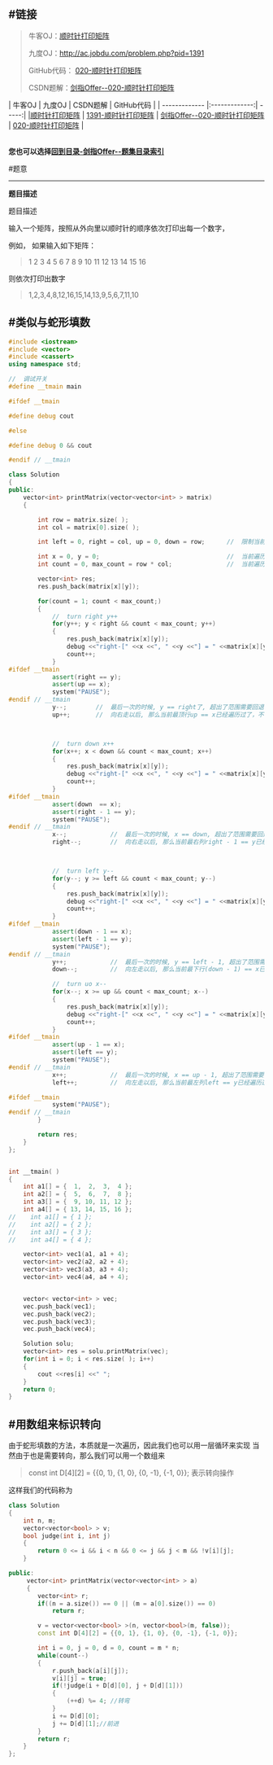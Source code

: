 #链接
------- 
>牛客OJ：[顺时针打印矩阵](http://www.nowcoder.com/practice/9b4c81a02cd34f76be2659fa0d54342a?tpId=13&tqId=11172&rp=1&ru=/ta/coding-interviews&qru=/ta/coding-interviews/question-ranking)
> 
>九度OJ：http://ac.jobdu.com/problem.php?pid=1391
> 
>GitHub代码： [020-顺时针打印矩阵](https://github.com/gatieme/CodingInterviews/tree/master/020-顺时针打印矩阵)
>
>CSDN题解：[剑指Offer--020-顺时针打印矩阵](http://blog.csdn.net/gatieme/article/details/51182615)

| 牛客OJ | 九度OJ | CSDN题解 | GitHub代码 | 
| ------------- |:-------------:| -----:| 
|[顺时针打印矩阵](http://www.nowcoder.com/practice/9b4c81a02cd34f76be2659fa0d54342a?tpId=13&tqId=11172&rp=1&ru=/ta/coding-interviews&qru=/ta/coding-interviews/question-ranking) | [1391-顺时针打印矩阵](http://ac.jobdu.com/problem.php?pid=1391) | [剑指Offer--020-顺时针打印矩阵](http://blog.csdn.net/gatieme/article/details/51182615) | [020-顺时针打印矩阵](https://github.com/gatieme/CodingInterviews/tree/master/020-顺时针打印矩阵) |


<br>**您也可以选择[回到目录-剑指Offer--题集目录索引](http://blog.csdn.net/gatieme/article/details/51916802)**



#题意

-------

**题目描述**

题目描述

输入一个矩阵，按照从外向里以顺时针的顺序依次打印出每一个数字，

例如，
如果输入如下矩阵： 

>1 2 3 4 
>5 6 7 8 
>9 10 11 12 
>13 14 15 16 

则依次打印出数字

>1,2,3,4,8,12,16,15,14,13,9,5,6,7,11,10


#类似与蛇形填数
-------
```cpp
#include <iostream>
#include <vector>
#include <cassert>
using namespace std;

//  调试开关
#define __tmain main

#ifdef __tmain

#define debug cout

#else

#define debug 0 && cout

#endif // __tmain

class Solution
{
public:
    vector<int> printMatrix(vector<vector<int> > matrix)
    {

        int row = matrix.size( );
        int col = matrix[0].size( );

        int left = 0, right = col, up = 0, down = row;      //  限制当前遍历的数的范围在行ROW[left, right), COL[left, right)

        int x = 0, y = 0;                                   //  当前遍历的下标
        int count = 0, max_count = row * col;               //  当前遍历的数据的个数

        vector<int> res;
        res.push_back(matrix[x][y]);

        for(count = 1; count < max_count;)
        {
            //  turn right y++
            for(y++; y < right && count < max_count; y++)
            {
                res.push_back(matrix[x][y]);
                debug <<"right-[" <<x <<", " <<y <<"] = " <<matrix[x][y] <<", count = " <<count <<endl;
                count++;
            }
#ifdef __tmain
            assert(right == y);
            assert(up == x);
            system("PAUSE");
#endif // __tmain
            y--;        //  最后一次的时候, y == right了, 超出了范围需要回退
            up++;       //  向右走以后, 那么当前最顶行up == x已经遍历过了，不可能再遍历了, 因此up++



            //  turn down x++
            for(x++; x < down && count < max_count; x++)
            {
                res.push_back(matrix[x][y]);
                debug <<"right-[" <<x <<", " <<y <<"] = " <<matrix[x][y] <<", count = " <<count <<endl;
                count++;
            }
#ifdef __tmain
            assert(down  == x);
            assert(right - 1 == y);
            system("PAUSE");
#endif // __tmain
            x--;            //  最后一次的时候, x == down, 超出了范围需要回退
            right--;        //  向右走以后, 那么当前最右列right - 1 == y已经遍历过了，不可能再遍历了, 因此right--



            //  turn left y--
            for(y--; y >= left && count < max_count; y--)
            {
                res.push_back(matrix[x][y]);
                debug <<"right-[" <<x <<", " <<y <<"] = " <<matrix[x][y] <<", count = " <<count <<endl;
                count++;
            }
#ifdef __tmain
            assert(down - 1 == x);
            assert(left - 1 == y);
            system("PAUSE");
#endif // __tmain
            y++;            //  最后一次的时候, y == left - 1, 超出了范围需要回退
            down--;         //  向左走以后, 那么当前最下行(down - 1) == x已经遍历过了，不可能再遍历了, 因此down--

            //  turn uo x--
            for(x--; x >= up && count < max_count; x--)
            {
                res.push_back(matrix[x][y]);
                debug <<"right-[" <<x <<", " <<y <<"] = " <<matrix[x][y] <<", count = " <<count <<endl;
                count++;
            }
#ifdef __tmain
            assert(up - 1 == x);
            assert(left == y);
            system("PAUSE");
#endif // __tmain
            x++;            //  最后一次的时候, x == up - 1, 超出了范围需要回退
            left++;         //  向左走以后, 那么当前最左列left == y已经遍历过了，不可能再遍历了, 因此left--

#ifdef __tmain
            system("PAUSE");
#endif // __tmain
        }

        return res;
    }
};


int __tmain( )
{
    int a1[] = {  1,  2,  3,  4 };
    int a2[] = {  5,  6,  7,  8 };
    int a3[] = {  9, 10, 11, 12 };
    int a4[] = { 13, 14, 15, 16 };
//    int a1[] = { 1 };
//    int a2[] = { 2 };
//    int a3[] = { 3 };
//    int a4[] = { 4 };

    vector<int> vec1(a1, a1 + 4);
    vector<int> vec2(a2, a2 + 4);
    vector<int> vec3(a3, a3 + 4);
    vector<int> vec4(a4, a4 + 4);


    vector< vector<int> > vec;
    vec.push_back(vec1);
    vec.push_back(vec2);
    vec.push_back(vec3);
    vec.push_back(vec4);

    Solution solu;
    vector<int> res = solu.printMatrix(vec);
    for(int i = 0; i < res.size( ); i++)
    {
        cout <<res[i] <<" ";
    }
    return 0;
}
```

#用数组来标识转向
-------
由于蛇形填数的方法，本质就是一次遍历，因此我们也可以用一层循环来实现
当然由于也是需要转向，那么我们可以用一个数组来
>const int D[4][2] = {{0, 1}, {1, 0}, {0, -1}, {-1, 0}};
表示转向操作

这样我们的代码称为
```cpp
class Solution
{
    int n, m;
    vector<vector<bool> > v;
    bool judge(int i, int j)
    {
        return 0 <= i && i < n && 0 <= j && j < m && !v[i][j];
    }

public:
     vector<int> printMatrix(vector<vector<int> > a)
     {
        vector<int> r;
        if((n = a.size()) == 0 || (m = a[0].size()) == 0)
            return r;

        v = vector<vector<bool> >(n, vector<bool>(m, false));
        const int D[4][2] = {{0, 1}, {1, 0}, {0, -1}, {-1, 0}};

        int i = 0, j = 0, d = 0, count = m * n;
        while(count--)
        {
            r.push_back(a[i][j]);
            v[i][j] = true;
            if(!judge(i + D[d][0], j + D[d][1]))
            {
                (++d) %= 4; //转弯
            }
            i += D[d][0];
            j += D[d][1];//前进
        }
        return r;
    }
};
```
